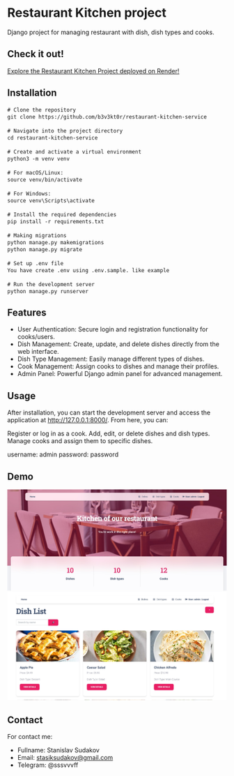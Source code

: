 ﻿# Restaurant Kitchen project

Django project for managing restaurant with dish, dish types and cooks.

## Check it out!

[Explore the Restaurant Kitchen Project deployed on Render!](http://3.71.28.201/)

## Installation

```shell
# Clone the repository
git clone https://github.com/b3v3kt0r/restaurant-kitchen-service

# Navigate into the project directory
cd restaurant-kitchen-service

# Create and activate a virtual environment
python3 -m venv venv

# For macOS/Linux:
source venv/bin/activate

# For Windows:
source venv\Scripts\activate

# Install the required dependencies
pip install -r requirements.txt

# Making migrations
python manage.py makemigrations
python manage.py migrate

# Set up .env file
You have create .env using .env.sample. like example

# Run the development server
python manage.py runserver
```

## Features

* User Authentication: Secure login and registration functionality for cooks/users.
* Dish Management: Create, update, and delete dishes directly from the web interface.
* Dish Type Management: Easily manage different types of dishes.
* Cook Management: Assign cooks to dishes and manage their profiles.
* Admin Panel: Powerful Django admin panel for advanced management.

## Usage
After installation, you can start the development server and access the application at http://127.0.0.1:8000/. From here, you can:

Register or log in as a cook.
Add, edit, or delete dishes and dish types.
Manage cooks and assign them to specific dishes.

username: admin
password: password

## Demo

![Website Interface](static/img/readme1.jpg)
![Website Interface](static/img/readme2.jpg)

## Contact
For contact me:
* Fullname: Stanislav Sudakov
* Email: stasiksudakov@gmail.com
* Telegram: @sssvvvff
